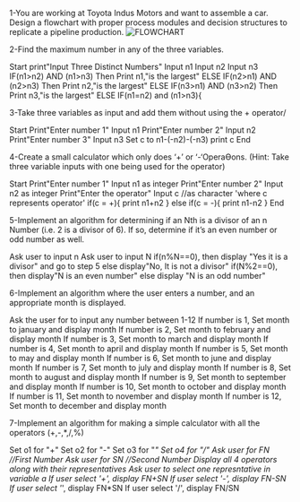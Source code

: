 1-You are working at Toyota Indus Motors and want to assemble a car. Design a flowchart with proper process modules and decision structures to replicate a pipeline production.
![FLOWCHART ](https://github.com/user-attachments/assets/c99ab768-5795-4240-ba7d-f92d1a01348f)

2-Find the maximum number in any of the three variables.

Start
print"Input Three Distinct Numbers"
Input n1
Input n2
Input n3
IF(n1>n2) AND (n1>n3) Then
Print n1,"is the largest"
ELSE IF(n2>n1) AND (n2>n3) Then
Print n2,"is the largest"
ELSE IF(n3>n1) AND (n3>n2) Then
Print n3,"is the largest"
ELSE IF(n1=n2) and (n1>n3){

3-Take three variables as input and add them without using the + operator/

Start
Print"Enter number 1"
Input n1
Print"Enter number 2"
Input n2
Print"Enter number 3"
Input n3
Set c to n1-(-n2)-(-n3)
print c
End

4-Create a small calculator which only does ‘+’ or ‘-‘OperaƟons. (Hint: Take three variable inputs with one being used for the operator)

Start
Print"Enter number 1"
Input n1 as integer
Print"Enter number 2"
Input n2 as integer
Print"Enter the operator"
Input c //as character 'where c represents operator'
if(c = +){
print n1+n2
}
else if(c = -){
print n1-n2
}
End

5-Implement an algorithm for determining if an Nth is a divisor of an n Number (i.e. 2 is a divisor of 6). If so, determine if it’s an even number or odd number as well.

Ask user to input n
Ask user to input N
if(n%N==0), then display "Yes it is a divisor" and go to step 5
else display"No, It is not a divisor"
if(N%2==0), then display"N is an even number"
else display "N is an odd number"


6-Implement an algorithm where the user enters a number, and an appropriate month is displayed.

Ask the user for to input any number between 1-12
If number is 1, Set month to january and display month
If number is 2, Set month to february and display month
If number is 3, Set month to march and display month
If number is 4, Set month to april and display month
If number is 5, Set month to may and display month
If number is 6, Set month to june and display month
If number is 7, Set month to july and display month
If number is 8, Set month to august and display month
If number is 9, Set month to september and display month
If number is 10, Set month to october and display month
If number is 11, Set month to november and display month
If number is 12, Set month to december and display month

7-Implement an algorithm for making a simple calculator with all the operators (+,-,*,/,%)

Set o1 for "+"
Set o2 for "-"
Set o3 for "*"
Set o4 for "/"
Ask user for FN   //First Number
Ask user for SN   //Second Number
Display all 4 operators along with their representatives
Ask user to select one represntative in variable a
If user select '+', display FN+SN
If user select '-', display FN-SN
If user select '*', display FN*SN
If user select '/', display FN/SN
